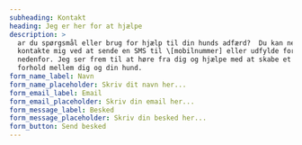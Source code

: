 ```yaml
---
subheading: Kontakt
heading: Jeg er her for at hjælpe
description: >
  ar du spørgsmål eller brug for hjælp til din hunds adfærd?  Du kan nemt
  kontakte mig ved at sende en SMS til \[mobilnummer] eller udfylde formularen
  nedenfor. Jeg ser frem til at høre fra dig og hjælpe med at skabe et harmonisk
  forhold mellem dig og din hund.
form_name_label: Navn
form_name_placeholder: Skriv dit navn her...
form_email_label: Email
form_email_placeholder: Skriv din email her...
form_message_label: Besked
form_message_placeholder: Skriv din besked her...
form_button: Send besked
---
```


